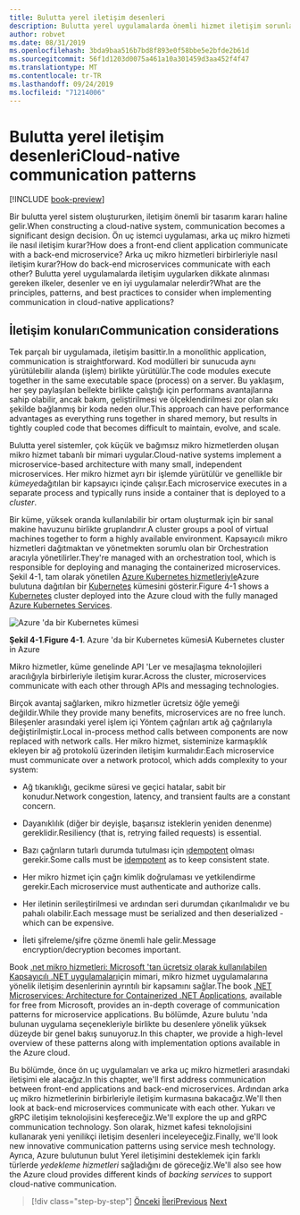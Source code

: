 ```yaml
---
title: Bulutta yerel iletişim desenleri
description: Bulutta yerel uygulamalarda önemli hizmet iletişim sorunları hakkında bilgi edinin
author: robvet
ms.date: 08/31/2019
ms.openlocfilehash: 3bda9baa516b7bd8f893e0f58bbe5e2bfde2b61d
ms.sourcegitcommit: 56f1d1203d0075a461a10a301459d3aa452f4f47
ms.translationtype: MT
ms.contentlocale: tr-TR
ms.lasthandoff: 09/24/2019
ms.locfileid: "71214006"
---
```

# <a name="cloud-native-communication-patterns"></a><span data-ttu-id="0735c-103">Bulutta yerel iletişim desenleri</span><span class="sxs-lookup"><span data-stu-id="0735c-103">Cloud-native communication patterns</span></span>

[!INCLUDE [book-preview](../../../includes/book-preview.md)]

<span data-ttu-id="0735c-104">Bir bulutta yerel sistem oluştururken, iletişim önemli bir tasarım kararı haline gelir.</span><span class="sxs-lookup"><span data-stu-id="0735c-104">When constructing a cloud-native system, communication becomes a significant design decision.</span></span> <span data-ttu-id="0735c-105">Ön uç istemci uygulaması, arka uç mikro hizmeti ile nasıl iletişim kurar?</span><span class="sxs-lookup"><span data-stu-id="0735c-105">How does a front-end client application communicate with a back-end microservice?</span></span> <span data-ttu-id="0735c-106">Arka uç mikro hizmetleri birbirleriyle nasıl iletişim kurar?</span><span class="sxs-lookup"><span data-stu-id="0735c-106">How do back-end microservices communicate with each other?</span></span> <span data-ttu-id="0735c-107">Bulutta yerel uygulamalarda iletişim uygularken dikkate alınması gereken ilkeler, desenler ve en iyi uygulamalar nelerdir?</span><span class="sxs-lookup"><span data-stu-id="0735c-107">What are the principles, patterns, and best practices to consider when implementing communication in cloud-native applications?</span></span>

## <a name="communication-considerations"></a><span data-ttu-id="0735c-108">İletişim konuları</span><span class="sxs-lookup"><span data-stu-id="0735c-108">Communication considerations</span></span>

<span data-ttu-id="0735c-109">Tek parçalı bir uygulamada, iletişim basittir.</span><span class="sxs-lookup"><span data-stu-id="0735c-109">In a monolithic application, communication is straightforward.</span></span> <span data-ttu-id="0735c-110">Kod modülleri bir sunucuda aynı yürütülebilir alanda (işlem) birlikte yürütülür.</span><span class="sxs-lookup"><span data-stu-id="0735c-110">The code modules execute together in the same executable space (process) on a server.</span></span> <span data-ttu-id="0735c-111">Bu yaklaşım, her şey paylaşılan bellekte birlikte çalıştığı için performans avantajlarına sahip olabilir, ancak bakım, geliştirilmesi ve ölçeklendirilmesi zor olan sıkı şekilde bağlanmış bir koda neden olur.</span><span class="sxs-lookup"><span data-stu-id="0735c-111">This approach can have performance advantages as everything runs together in shared memory, but results in tightly coupled code that becomes difficult to maintain, evolve, and scale.</span></span>

<span data-ttu-id="0735c-112">Bulutta yerel sistemler, çok küçük ve bağımsız mikro hizmetlerden oluşan mikro hizmet tabanlı bir mimari uygular.</span><span class="sxs-lookup"><span data-stu-id="0735c-112">Cloud-native systems implement a microservice-based architecture with many small, independent microservices.</span></span> <span data-ttu-id="0735c-113">Her mikro hizmet ayrı bir işlemde yürütülür ve genellikle bir *kümeye*dağıtılan bir kapsayıcı içinde çalışır.</span><span class="sxs-lookup"><span data-stu-id="0735c-113">Each microservice executes in a separate process and typically runs inside a container that is deployed to a *cluster*.</span></span>

<span data-ttu-id="0735c-114">Bir küme, yüksek oranda kullanılabilir bir ortam oluşturmak için bir sanal makine havuzunu birlikte gruplandırır.</span><span class="sxs-lookup"><span data-stu-id="0735c-114">A cluster groups a pool of virtual machines together to form a highly available environment.</span></span> <span data-ttu-id="0735c-115">Kapsayıcılı mikro hizmetleri dağıtmaktan ve yönetmekten sorumlu olan bir Orchestration aracıyla yönetilirler.</span><span class="sxs-lookup"><span data-stu-id="0735c-115">They're managed with an orchestration tool, which is responsible for deploying and managing the containerized microservices.</span></span> <span data-ttu-id="0735c-116">Şekil 4-1, tam olarak yönetilen [Azure Kubernetes hizmetleriyle](https://docs.microsoft.com/azure/aks/intro-kubernetes)Azure bulutuna dağıtılan bir [Kubernetes](https://kubernetes.io) kümesini gösterir.</span><span class="sxs-lookup"><span data-stu-id="0735c-116">Figure 4-1 shows a [Kubernetes](https://kubernetes.io) cluster deployed into the Azure cloud with the fully managed [Azure Kubernetes Services](https://docs.microsoft.com/azure/aks/intro-kubernetes).</span></span>

![Azure 'da bir Kubernetes kümesi](./media/kubernetes-cluster-in-azure.png)

<span data-ttu-id="0735c-118">**Şekil 4-1**.</span><span class="sxs-lookup"><span data-stu-id="0735c-118">**Figure 4-1**.</span></span> <span data-ttu-id="0735c-119">Azure 'da bir Kubernetes kümesi</span><span class="sxs-lookup"><span data-stu-id="0735c-119">A Kubernetes cluster in Azure</span></span>

<span data-ttu-id="0735c-120">Mikro hizmetler, küme genelinde API 'Ler ve mesajlaşma teknolojileri aracılığıyla birbirleriyle iletişim kurar.</span><span class="sxs-lookup"><span data-stu-id="0735c-120">Across the cluster, microservices communicate with each other through APIs and messaging technologies.</span></span>

<span data-ttu-id="0735c-121">Birçok avantaj sağlarken, mikro hizmetler ücretsiz öğle yemeği değildir.</span><span class="sxs-lookup"><span data-stu-id="0735c-121">While they provide many benefits, microservices are no free lunch.</span></span> <span data-ttu-id="0735c-122">Bileşenler arasındaki yerel işlem içi Yöntem çağrıları artık ağ çağrılarıyla değiştirilmiştir.</span><span class="sxs-lookup"><span data-stu-id="0735c-122">Local in-process method calls between components are now replaced with network calls.</span></span> <span data-ttu-id="0735c-123">Her mikro hizmet, sisteminize karmaşıklık ekleyen bir ağ protokolü üzerinden iletişim kurmalıdır:</span><span class="sxs-lookup"><span data-stu-id="0735c-123">Each microservice must communicate over a network protocol, which adds complexity to your system:</span></span>

- <span data-ttu-id="0735c-124">Ağ tıkanıklığı, gecikme süresi ve geçici hatalar, sabit bir konudur.</span><span class="sxs-lookup"><span data-stu-id="0735c-124">Network congestion, latency, and transient faults are a constant concern.</span></span>

- <span data-ttu-id="0735c-125">Dayanıklılık (diğer bir deyişle, başarısız isteklerin yeniden denenme) gereklidir.</span><span class="sxs-lookup"><span data-stu-id="0735c-125">Resiliency (that is, retrying failed requests) is essential.</span></span>

- <span data-ttu-id="0735c-126">Bazı çağrıların tutarlı durumda tutulması için [ıdempotent](https://www.restapitutorial.com/lessons/idempotency.html) olması gerekir.</span><span class="sxs-lookup"><span data-stu-id="0735c-126">Some calls must be [idempotent](https://www.restapitutorial.com/lessons/idempotency.html) as to keep consistent state.</span></span>

- <span data-ttu-id="0735c-127">Her mikro hizmet için çağrı kimlik doğrulaması ve yetkilendirme gerekir.</span><span class="sxs-lookup"><span data-stu-id="0735c-127">Each microservice must authenticate and authorize calls.</span></span>

- <span data-ttu-id="0735c-128">Her iletinin serileştirilmesi ve ardından seri durumdan çıkarılmalıdır ve bu pahalı olabilir.</span><span class="sxs-lookup"><span data-stu-id="0735c-128">Each message must be serialized and then deserialized - which can be expensive.</span></span>

- <span data-ttu-id="0735c-129">İleti şifreleme/şifre çözme önemli hale gelir.</span><span class="sxs-lookup"><span data-stu-id="0735c-129">Message encryption/decryption becomes important.</span></span>

<span data-ttu-id="0735c-130">Book [.net mikro hizmetleri: Microsoft 'tan ücretsiz olarak kullanılabilen Kapsayıcılı .NET uygulamaları](https://docs.microsoft.com/dotnet/standard/microservices-architecture/)için mimari, mikro hizmet uygulamalarına yönelik iletişim desenlerinin ayrıntılı bir kapsamını sağlar.</span><span class="sxs-lookup"><span data-stu-id="0735c-130">The book [.NET Microservices: Architecture for Containerized .NET Applications](https://docs.microsoft.com/dotnet/standard/microservices-architecture/), available for free from Microsoft, provides an in-depth coverage of communication patterns for microservice applications.</span></span> <span data-ttu-id="0735c-131">Bu bölümde, Azure bulutu 'nda bulunan uygulama seçenekleriyle birlikte bu desenlere yönelik yüksek düzeyde bir genel bakış sunuyoruz.</span><span class="sxs-lookup"><span data-stu-id="0735c-131">In this chapter, we provide a high-level overview of these patterns along with implementation options available in the Azure cloud.</span></span>

<span data-ttu-id="0735c-132">Bu bölümde, önce ön uç uygulamaları ve arka uç mikro hizmetleri arasındaki iletişimi ele alacağız.</span><span class="sxs-lookup"><span data-stu-id="0735c-132">In this chapter, we'll first address communication between front-end applications and back-end microservices.</span></span> <span data-ttu-id="0735c-133">Ardından arka uç mikro hizmetlerinin birbirleriyle iletişim kurmasına bakacağız.</span><span class="sxs-lookup"><span data-stu-id="0735c-133">We'll then look at back-end microservices communicate with each other.</span></span> <span data-ttu-id="0735c-134">Yukarı ve gRPC iletişim teknolojisini keşfereceğiz.</span><span class="sxs-lookup"><span data-stu-id="0735c-134">We'll explore the up and gRPC communication technology.</span></span> <span data-ttu-id="0735c-135">Son olarak, hizmet kafesi teknolojisini kullanarak yeni yenilikçi iletişim desenleri inceleyeceğiz.</span><span class="sxs-lookup"><span data-stu-id="0735c-135">Finally, we'll look new innovative communication patterns using service mesh technology.</span></span> <span data-ttu-id="0735c-136">Ayrıca, Azure bulutunun bulut Yerel iletişimini desteklemek için farklı türlerde *yedekleme hizmetleri* sağladığını de göreceğiz.</span><span class="sxs-lookup"><span data-stu-id="0735c-136">We'll also see how the Azure cloud provides different kinds of *backing services* to support cloud-native communication.</span></span>

>[!div class="step-by-step"]
><span data-ttu-id="0735c-137">[Önceki](other-deployment-options.md)
>[İleri](front-end-communication.md)</span><span class="sxs-lookup"><span data-stu-id="0735c-137">[Previous](other-deployment-options.md)
[Next](front-end-communication.md)</span></span>
